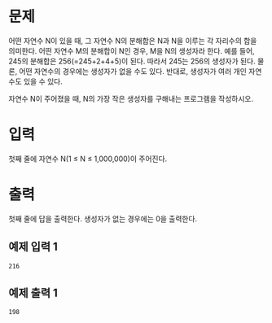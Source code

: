 문제
===========
어떤 자연수 N이 있을 때, 그 자연수 N의 분해합은 N과 N을 이루는 각 자리수의 합을 의미한다. 어떤 자연수 M의 분해합이 N인 경우, M을 N의 생성자라 한다. 예를 들어, 245의 분해합은 256(=245+2+4+5)이 된다. 따라서 245는 256의 생성자가 된다. 물론, 어떤 자연수의 경우에는 생성자가 없을 수도 있다. 반대로, 생성자가 여러 개인 자연수도 있을 수 있다.

자연수 N이 주어졌을 때, N의 가장 작은 생성자를 구해내는 프로그램을 작성하시오.

입력
=======
첫째 줄에 자연수 N(1 ≤ N ≤ 1,000,000)이 주어진다.

출력
=========
첫째 줄에 답을 출력한다. 생성자가 없는 경우에는 0을 출력한다.

예제 입력 1 
--------
```
216
```
예제 출력 1 
---------
```
198
```
